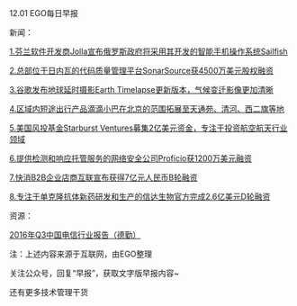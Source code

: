 12.01 EGO每日早报

新闻：

[1.芬兰软件开发商Jolla宣布俄罗斯政府将采用其开发的智能手机操作系统Sailfish](http://tech.qq.com/a/20161130/033811.htm)

[2.总部位于日内瓦的代码质量管理平台SonarSource获4500万美元股权融资](http://36kr.com/p/5057905.html)

[3.谷歌发布地球延时摄影Earth Timelapse更新版本，气候变迁影像更加清晰](http://tech.qq.com/a/20161130/029030.htm)

[4.区域内短途出行产品滴滴小巴在北京的范围拓展至天通苑、清河、西二旗等地](http://tech.qq.com/a/20161130/032763.htm)

[5.美国风投基金Starburst Ventures募集2亿美元资金，专注于投资航空航天行业领域](http://36kr.com/p/5057867.html?ktm_source=feed)

[6.提供检测和响应托管服务的网络安全公司Proficio获1200万美元融资](http://36kr.com/p/5057761.html?ktm_source=feed)

[7.快消B2B企业店商互联宣布获得7亿元人民币B轮融资](http://36kr.com/p/5057768.html?ktm_source=feed)

[8.专注于单克隆抗体新药研发和生产的信达生物官方完成2.6亿美元D轮融资](http://36kr.com/p/5057780.html?ktm_source=feed)

资源：

[2016年Q3中国电信行业报告（德勤）](https://www2.deloitte.com/cn/zh/pages/technology-media-and-telecommunications/articles/china-telecom-industry-newsletter.html)

注：上述内容来源于互联网，由EGO整理

关注公众号，回复“早报”，获取文字版早报内容~

还有更多技术管理干货

